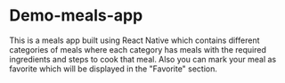 # Demo-meals-app

This is a meals app built using React Native which contains different categories of meals where each category has meals with the required ingredients and steps to cook that meal.
Also you can mark your meal as favorite which will be displayed in the "Favorite" section. 
